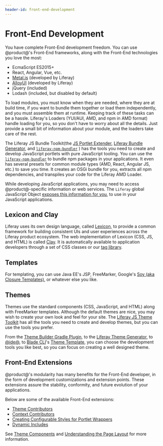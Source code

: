 ```yaml
---
header-id: front-end-development
---
```


# Front-End Development

You have complete Front-End development freedom. You can use @product@'s 
Front-End frameworks, along with the Front-End technologies you love the most:

-   EcmaScript ES2015+
-   React, Angular, Vue, etc.
-   [Metal.js](https://metaljs.com/) (developed by Liferay)
-   [AlloyUI](https://alloyui.com/) (developed by Liferay)
-   jQuery (included)
-   Lodash (included, but disabled by default)

To load modules, you must know when they are needed, where they are at build
time, if you want to bundle them together or load them independently, and you
must assemble them at runtime. Keeping track of these tasks can be a hassle.
Liferay's Loaders (YUI/AUI, AMD, and npm in AMD format) handle loading for
you, so you don't have to worry about all the details. Just provide a small bit
of information about your module, and the loaders take care of the rest. 

The Liferay JS Bundle Toolkit(the 
[JS Portlet Extender](https://web.liferay.com/marketplace/-/mp/application/115542926), 
[Liferay Bundle Generator](https://www.npmjs.com/package/generator-liferay-bundle), 
and 
[`liferay-npm-bundler`](/developer/reference/-/knowledge_base/7-2/liferay-npm-bundler)
) has the tools you need to create and develop JavaScript portlets with pure 
JavaScript tooling. You can use the 
[`liferay-npm-bundler`](/developer/reference/-/knowledge_base/7-2/liferay-npm-bundler)
to bundle npm packages in your applications. It even has several presets for 
common module types (AMD, React, Angular JS,  etc.) to save you time. It creates 
an OSGi bundle for you, extracts all npm dependencies, and transpiles your code 
for the Liferay AMD Loader. 

While developing JavaScript applications, you may need to access 
@product@-specific information or web services. The `Liferay` global JavaScript 
Object 
[exposes this information for you](/developer/frameworks/-/knowledge_base/7-2/liferay-javascript-apis), 
to use in your JavaScript applications. 

## Lexicon and Clay

Liferay uses its own design language, called 
[Lexicon](https://lexicondesign.io/docs/lexicon/), to provide a common framework 
for building consistent UIs and user experiences across the Liferay product 
ecosystem. The web implementation of Lexicon (CSS, JS, and HTML) is called 
[Clay](https://clayui.com/docs/get-started/introduction.html). 
It is automatically available to application developers through a set of CSS 
classes or our 
[tag library](/developer/frameworks/-/knowledge_base/7-2/using-the-clay-taglib-in-your-portlets). 

## Templates

For templating, you can use Java EE's JSP, FreeMarker, Google's 
[Soy (aka Closure Templates)](/developer/frameworks/-/knowledge_base/7-2/liferay-soy-portlet), 
or whatever else you like. 

## Themes

Themes use the standard components (CSS, JavaScript, and HTML) along with 
FreeMarker templates. Although the default themes are nice, you may wish to 
create your own look and feel for your site. The 
[Liferay JS Theme Toolkit](https://github.com/liferay/liferay-themes-sdk/tree/master/packages) 
has all the tools you need to create and develop themes, but you can use the 
tools you prefer.

From the 
[Theme Builder Gradle Plugin](/developer/reference/-/knowledge_base/7-2/theme-builder-gradle-plugin), 
to the 
[Liferay Theme Generator](/developer/frameworks/-/knowledge_base/7-2/creating-themes), 
to 
[@ide@](/developer/frameworks/-/knowledge_base/7-2/creating-themes-with-liferay-ide), 
to 
[Blade CLI](/developer/reference/-/knowledge_base/7-2/blade-cli)'s 
[Theme Template](/developer/reference/-/knowledge_base/7-2/theme-template), you 
can choose the development tools you like best, so you can focus on creating 
a well designed theme. 

## Front-End Extensions

@product@'s modularity has many benefits for the Front-End developer, in the 
form of development customizations and extension points. These extensions assure 
the stability, conformity, and future evolution of your applications. 

Below are some of the available Front-End extensions:

- [Theme Contributors](/developer/frameworks/-/knowledge_base/7-2/packaging-independent-ui-resources-for-your-site)
- [Context Contributors](/developer/frameworks/-/knowledge_base/7-2/injecting-additional-context-variables-into-your-templates)
- [Creating Configurable Styles for Portlet Wrappers](/developer/frameworks/-/knowledge_base/7-2/creating-configurable-styles-for-portlet-wrappers)
- [Dynamic Includes](/developer/frameworks/-/knowledge_base/7-2/adding-new-behavior-to-an-editor)

See 
[Theme Components](/developer/frameworks/-/knowledge_base/7-2/theme-components) 
and 
[Understanding the Page Layout](/developer/frameworks/-/knowledge_base/7-2/understanding-the-page-layout) 
for more information. 
